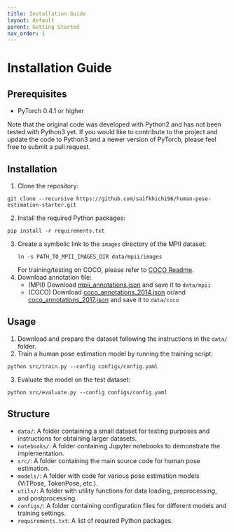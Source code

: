 ```yaml
---
title: Installation Guide
layout: default
parent: Getting Started
nav_order: 1
---
```


# Installation Guide

## Prerequisites
- PyTorch 0.4.1 or higher

Note that the original code was developed with Python2 and has not been tested with Python3 yet. If you would like to contribute to the project and update the code to Python3 and a newer version of PyTorch, please feel free to submit a pull request.

## Installation
1. Clone the repository:
```
git clone --recursive https://github.com/saifkhichi96/human-pose-estimation-starter.git
```
2. Install the required Python packages:
```
pip install -r requirements.txt
```
3. Create a symbolic link to the `images` directory of the MPII dataset:
   ```
   ln -s PATH_TO_MPII_IMAGES_DIR data/mpii/images
   ```
   For training/testing on COCO, please refer to [COCO Readme](../datasets/coco.md).
4. Download annotation file:
    * (MPII) Download [mpii_annotations.json](https://drive.google.com/open?id=1mQrH_yVHeB93rzCfyq5kC9ZYTwZeMsMm) and save it to `data/mpii`
    * (COCO) Download [coco_annotations_2014.json](https://drive.google.com/open?id=1jrxis4ujrLlkwoD2GOdv3PGzygpQ04k7) or/and [coco_annotations_2017.json](https://drive.google.com/open?id=1YuzpScAfzemwZqUuZBrbBZdoplXEqUse) and save it to `data/coco`

## Usage
1. Download and prepare the dataset following the instructions in the `data/` folder.
2. Train a human pose estimation model by running the training script:
```
python src/train.py --config configs/config.yaml
```
3. Evaluate the model on the test dataset:
```
python src/evaluate.py --config configs/config.yaml
```

## Structure
- `data/`: A folder containing a small dataset for testing purposes and instructions for obtaining larger datasets.
- `notebooks/`: A folder containing Jupyter notebooks to demonstrate the implementation.
- `src/`: A folder containing the main source code for human pose estimation.
- `models/`: A folder with code for various pose estimation models (ViTPose, TokenPose, etc.).
- `utils/`: A folder with utility functions for data loading, preprocessing, and postprocessing.
- `configs/`: A folder containing configuration files for different models and training settings.
- `requirements.txt`: A list of required Python packages.
